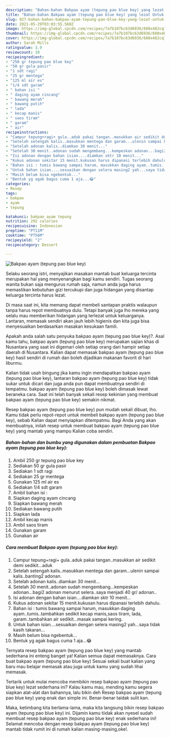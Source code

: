 ```yaml
---
description: "Bahan-bahan Bakpao ayam (tepung pao blue key) yang lezat Untuk Jualan"
title: "Bahan-bahan Bakpao ayam (tepung pao blue key) yang lezat Untuk Jualan"
slug: 927-bahan-bahan-bakpao-ayam-tepung-pao-blue-key-yang-lezat-untuk-jualan
date: 2021-05-29T03:03:55.560Z
image: https://img-global.cpcdn.com/recipes/7a7b107bc63d6936/680x482cq70/bakpao-ayam-tepung-pao-blue-key-foto-resep-utama.jpg
thumbnail: https://img-global.cpcdn.com/recipes/7a7b107bc63d6936/680x482cq70/bakpao-ayam-tepung-pao-blue-key-foto-resep-utama.jpg
cover: https://img-global.cpcdn.com/recipes/7a7b107bc63d6936/680x482cq70/bakpao-ayam-tepung-pao-blue-key-foto-resep-utama.jpg
author: Sarah Mills
ratingvalue: 3.9
reviewcount: 10
recipeingredient:
- "250 gr tepung pao blue key"
- "50 gr gula pasir"
- "1 sdt ragi"
- "25 gr mentega"
- "125 ml air es"
- "1/4 sdt garam"
- " bahan isi "
- " daging ayam cincang"
- " bawang merah"
- " bawang putih"
- " lada"
- " kecap manis"
- " saos tiram"
- " garam"
- " air"
recipeinstructions:
- "Campur tepung+ragi+ gula..aduk pakai tangan..masukkan air sedikit demi sedikit...aduk"
- "Setelah setengah kalis..masukkan mentega dan garam...ulenin sampai kalis..banting2 adonan."
- "Setelah adonan kalis..diamkan 30 menit..."
- "Setelah 30 menit..adonan sudah mengembang...kempeskan adonan...bagi2 adonan menurut selera..saya menjadi 40 gr/ adonan.."
- "Isi adonan dengan bahan isian....diamkan sktr 10 menit..."
- "Kukus adonan sekitar 15 menit.kukusan harus dipanasi terlebih dahulu."
- "Bahan isi : tumis bawang sampai harum, masukkan daging ayam..tumis..tambahkan sedikit kecap manis,saos tiram, lada, garam..tambahkan air sedikit...masak sampai kering."
- "Untuk bahan isian....sesuaikan dengan selera masing2 yah...saya tidak kasih takaran..."
- "Masih belum bisa ngebentuk..."
- "Bentuk yg agak bagus cuma 1 aja...😂"
categories:
- Resep
tags:
- bakpao
- ayam
- tepung

katakunci: bakpao ayam tepung 
nutrition: 292 calories
recipecuisine: Indonesian
preptime: "PT11M"
cooktime: "PT56M"
recipeyield: "2"
recipecategory: Dessert

---
```



![Bakpao ayam (tepung pao blue key)](https://img-global.cpcdn.com/recipes/7a7b107bc63d6936/680x482cq70/bakpao-ayam-tepung-pao-blue-key-foto-resep-utama.jpg)

Selaku seorang istri, menyajikan masakan mantab buat keluarga tercinta merupakan hal yang menyenangkan bagi kamu sendiri. Tugas seorang  wanita bukan saja mengurus rumah saja, namun anda juga harus memastikan kebutuhan gizi tercukupi dan juga hidangan yang disantap keluarga tercinta harus lezat.

Di masa  saat ini, kita memang dapat membeli santapan praktis walaupun tanpa harus repot membuatnya dulu. Tetapi banyak juga lho mereka yang selalu mau memberikan hidangan yang terlezat untuk keluarganya. Lantaran, memasak sendiri akan jauh lebih higienis dan kita juga bisa menyesuaikan berdasarkan masakan kesukaan famili. 



Apakah anda salah satu penyuka bakpao ayam (tepung pao blue key)?. Asal kamu tahu, bakpao ayam (tepung pao blue key) merupakan sajian khas di Nusantara yang saat ini digemari oleh setiap orang dari hampir setiap daerah di Nusantara. Kalian dapat memasak bakpao ayam (tepung pao blue key) hasil sendiri di rumah dan boleh dijadikan makanan favorit di hari liburmu.

Kalian tidak usah bingung jika kamu ingin mendapatkan bakpao ayam (tepung pao blue key), lantaran bakpao ayam (tepung pao blue key) tidak sukar untuk dicari dan juga anda pun dapat membuatnya sendiri di tempatmu. bakpao ayam (tepung pao blue key) boleh dimasak lewat beraneka cara. Saat ini telah banyak sekali resep kekinian yang membuat bakpao ayam (tepung pao blue key) semakin nikmat.

Resep bakpao ayam (tepung pao blue key) pun mudah sekali dibuat, lho. Kamu tidak perlu repot-repot untuk membeli bakpao ayam (tepung pao blue key), sebab Kalian dapat menyiapkan ditempatmu. Bagi Anda yang akan membuatnya, inilah resep untuk membuat bakpao ayam (tepung pao blue key) yang mantab yang mampu Kalian coba sendiri.

<!--inarticleads1-->

##### Bahan-bahan dan bumbu yang digunakan dalam pembuatan Bakpao ayam (tepung pao blue key):

1. Ambil 250 gr tepung pao blue key
1. Sediakan 50 gr gula pasir
1. Sediakan 1 sdt ragi
1. Sediakan 25 gr mentega
1. Gunakan 125 ml air es
1. Sediakan 1/4 sdt garam
1. Ambil  bahan isi :
1. Siapkan  daging ayam cincang
1. Siapkan  bawang merah
1. Sediakan  bawang putih
1. Siapkan  lada
1. Ambil  kecap manis
1. Ambil  saos tiram
1. Gunakan  garam
1. Gunakan  air




<!--inarticleads2-->

##### Cara membuat Bakpao ayam (tepung pao blue key):

1. Campur tepung+ragi+ gula..aduk pakai tangan..masukkan air sedikit demi sedikit...aduk
1. Setelah setengah kalis..masukkan mentega dan garam...ulenin sampai kalis..banting2 adonan.
1. Setelah adonan kalis..diamkan 30 menit...
1. Setelah 30 menit..adonan sudah mengembang...kempeskan adonan...bagi2 adonan menurut selera..saya menjadi 40 gr/ adonan..
1. Isi adonan dengan bahan isian....diamkan sktr 10 menit...
1. Kukus adonan sekitar 15 menit.kukusan harus dipanasi terlebih dahulu.
1. Bahan isi : tumis bawang sampai harum, masukkan daging ayam..tumis..tambahkan sedikit kecap manis,saos tiram, lada, garam..tambahkan air sedikit...masak sampai kering.
1. Untuk bahan isian....sesuaikan dengan selera masing2 yah...saya tidak kasih takaran...
1. Masih belum bisa ngebentuk...
1. Bentuk yg agak bagus cuma 1 aja...😂




Ternyata resep bakpao ayam (tepung pao blue key) yang mantab sederhana ini enteng banget ya! Kalian semua dapat memasaknya. Cara buat bakpao ayam (tepung pao blue key) Sesuai sekali buat kalian yang baru mau belajar memasak atau juga untuk kamu yang sudah lihai memasak.

Tertarik untuk mulai mencoba membikin resep bakpao ayam (tepung pao blue key) lezat sederhana ini? Kalau kamu mau, mending kamu segera siapkan alat-alat dan bahannya, lalu bikin deh Resep bakpao ayam (tepung pao blue key) yang enak dan simple ini. Benar-benar taidak sulit kan. 

Maka, ketimbang kita berlama-lama, maka kita langsung bikin resep bakpao ayam (tepung pao blue key) ini. Dijamin kamu tiidak akan nyesel sudah membuat resep bakpao ayam (tepung pao blue key) enak sederhana ini! Selamat mencoba dengan resep bakpao ayam (tepung pao blue key) mantab tidak rumit ini di rumah kalian masing-masing,oke!.

